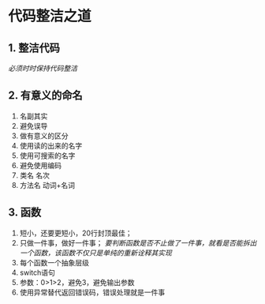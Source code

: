 # 代码整洁之道

## 1. 整洁代码
  *必须时时保持代码整洁*

## 2. 有意义的命名
1. 名副其实
2. 避免误导
3. 做有意义的区分
4. 使用读的出来的名字
5. 使用可搜索的名字
6. 避免使用编码
7. 类名  名次
8. 方法名 动词+名词



## 3. 函数  
1. 短小，还要更短小，20行封顶最佳；
2. 只做一件事，做好一件事；
   *要判断函数是否不止做了一件事，就看是否能拆出一个函数，该函数不仅只是单纯的重新诠释其实现*
3. 每个函数一个抽象层级
4. switch语句
5. 参数：0>1>2，避免3，避免输出参数
6. 使用异常替代返回错误码，错误处理就是一件事
